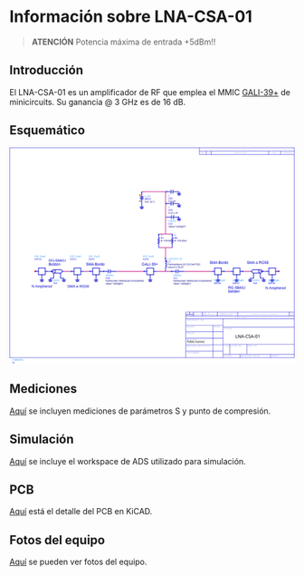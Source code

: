 # Información sobre LNA-CSA-01


> **ATENCIÓN** Potencia máxima de entrada +5dBm!!
## Introducción 

El LNA-CSA-01 es un amplificador de RF que emplea el MMIC [GALI-39+](https://www.minicircuits.com/WebStore/dashboard.html?model=Gali-39%2B) de minicircuits. Su ganancia @ 3 GHz es de 16 dB. 

## Esquemático

![Esquemático](sch/sch.svg)

## Mediciones

[Aquí](mediciones/) se incluyen mediciones de parámetros S y punto de compresión.

## Simulación

[Aquí](sim/ADS) se incluye el workspace de ADS utilizado para simulación.

## PCB

[Aquí](pcb/) está el detalle del PCB en KiCAD.

## Fotos del equipo

[Aquí](fotos/) se pueden ver fotos del equipo.


